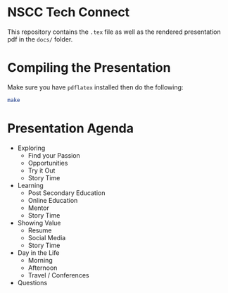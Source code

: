 # NSCC Tech Connect

This repository contains the `.tex` file as well as the rendered presentation pdf in the `docs/` folder.

# Compiling the Presentation

Make sure you have `pdflatex` installed then do the following:
```bash
make
```

# Presentation Agenda
- Exploring
  - Find your Passion
  - Opportunities
  - Try it Out
  - Story Time
- Learning
  - Post Secondary Education
  - Online Education
  - Mentor
  - Story Time
- Showing Value
  - Resume
  - Social Media
  - Story Time
- Day in the Life
  - Morning
  - Afternoon
  - Travel / Conferences
- Questions
